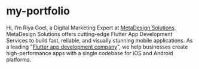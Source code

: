 # my-portfolio
Hi, I’m Riya Goel, a Digital Marketing Expert at [MetaDesign Solutions]([url](https://www.metadesignsolutions.com/)). MetaDesign Solutions offers cutting-edge Flutter App Development Services to build fast, reliable, and visually stunning mobile applications. As a leading "[Flutter app development company]([url](https://metadesignsolutions.com/technology/flutter-app-development-company/))", we help businesses create high-performance apps with a single codebase for iOS and Android platforms.
